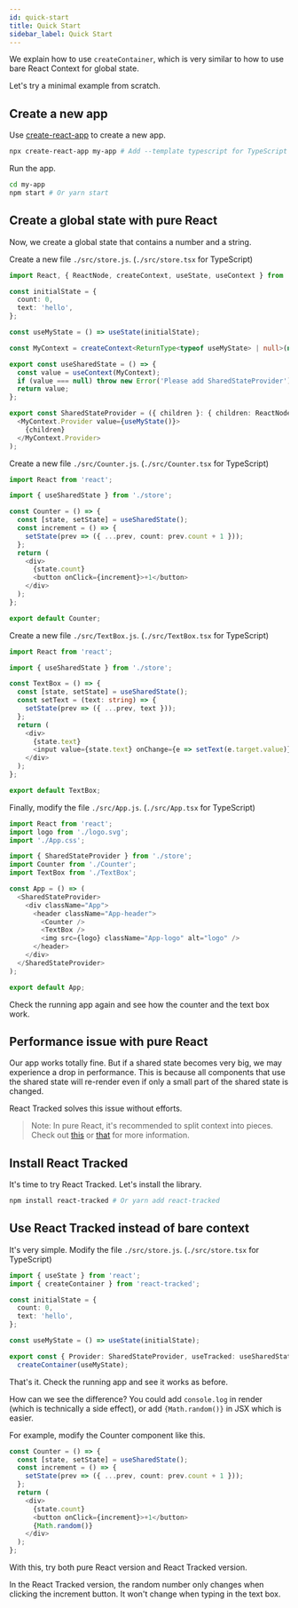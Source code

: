 ```yaml
---
id: quick-start
title: Quick Start
sidebar_label: Quick Start
---
```


We explain how to use `createContainer`, which is very similar
to how to use bare React Context for global state.

Let's try a minimal example from scratch.

## Create a new app

Use [create-react-app](https://create-react-app.dev) to create a new app.

```bash
npx create-react-app my-app # Add --template typescript for TypeScript
```

Run the app.

```bash
cd my-app
npm start # Or yarn start
```

## Create a global state with pure React

Now, we create a global state that contains a number and a string.

Create a new file `./src/store.js`. (`./src/store.tsx` for TypeScript)

```typescript ts2js
import React, { ReactNode, createContext, useState, useContext } from 'react';

const initialState = {
  count: 0,
  text: 'hello',
};

const useMyState = () => useState(initialState);

const MyContext = createContext<ReturnType<typeof useMyState> | null>(null);

export const useSharedState = () => {
  const value = useContext(MyContext);
  if (value === null) throw new Error('Please add SharedStateProvider');
  return value;
};

export const SharedStateProvider = ({ children }: { children: ReactNode }) => (
  <MyContext.Provider value={useMyState()}>
    {children}
  </MyContext.Provider>
);
```

Create a new file `./src/Counter.js`. (`./src/Counter.tsx` for TypeScript)

```typescript ts2js
import React from 'react';

import { useSharedState } from './store';

const Counter = () => {
  const [state, setState] = useSharedState();
  const increment = () => {
    setState(prev => ({ ...prev, count: prev.count + 1 }));
  };
  return (
    <div>
      {state.count}
      <button onClick={increment}>+1</button>
    </div>
  );
};

export default Counter;
```

Create a new file `./src/TextBox.js`. (`./src/TextBox.tsx` for TypeScript)

```typescript ts2js
import React from 'react';

import { useSharedState } from './store';

const TextBox = () => {
  const [state, setState] = useSharedState();
  const setText = (text: string) => {
    setState(prev => ({ ...prev, text }));
  };
  return (
    <div>
      {state.text}
      <input value={state.text} onChange={e => setText(e.target.value)} />
    </div>
  );
};

export default TextBox;
```

Finally, modify the file `./src/App.js`. (`./src/App.tsx` for TypeScript)

```typescript ts2js
import React from 'react';
import logo from './logo.svg';
import './App.css';

import { SharedStateProvider } from './store';
import Counter from './Counter';
import TextBox from './TextBox';

const App = () => (
  <SharedStateProvider>
    <div className="App">
      <header className="App-header">
        <Counter />
        <TextBox />
        <img src={logo} className="App-logo" alt="logo" />
      </header>
    </div>
  </SharedStateProvider>
);

export default App;
```

Check the running app again and see how the counter and the text box work.

## Performance issue with pure React

Our app works totally fine.
But if a shared state becomes very big,
we may experience a drop in performance.
This is because all components that use the shared state
will re-render even if only a small part of the shared state is changed.

React Tracked solves this issue without efforts.

> Note: In pure React, it's recommended to split context into pieces. Check out [this](https://blog.axlight.com/posts/4-options-to-prevent-extra-rerenders-with-react-context/) or [that](https://www.basefactor.com/global-state-with-react) for more information.

## Install React Tracked

It's time to try React Tracked.
Let's install the library.

```bash
npm install react-tracked # Or yarn add react-tracked
```

## Use React Tracked instead of bare context

It's very simple.
Modify the file `./src/store.js`. (`./src/store.tsx` for TypeScript)

```typescript ts2js
import { useState } from 'react';
import { createContainer } from 'react-tracked';

const initialState = {
  count: 0,
  text: 'hello',
};

const useMyState = () => useState(initialState);

export const { Provider: SharedStateProvider, useTracked: useSharedState } =
  createContainer(useMyState);
```

That's it. Check the running app and see it works as before.

How can we see the difference?
You could add `console.log` in render (which is technically a side effect),
or add `{Math.random()}` in JSX which is easier.

For example, modify the Counter component like this.

```typescript ts2js
const Counter = () => {
  const [state, setState] = useSharedState();
  const increment = () => {
    setState(prev => ({ ...prev, count: prev.count + 1 }));
  };
  return (
    <div>
      {state.count}
      <button onClick={increment}>+1</button>
      {Math.random()}
    </div>
  );
};
```

With this, try both pure React version and React Tracked version.

In the React Tracked version,
the random number only changes when clicking the increment button.
It won't change when typing in the text box.

